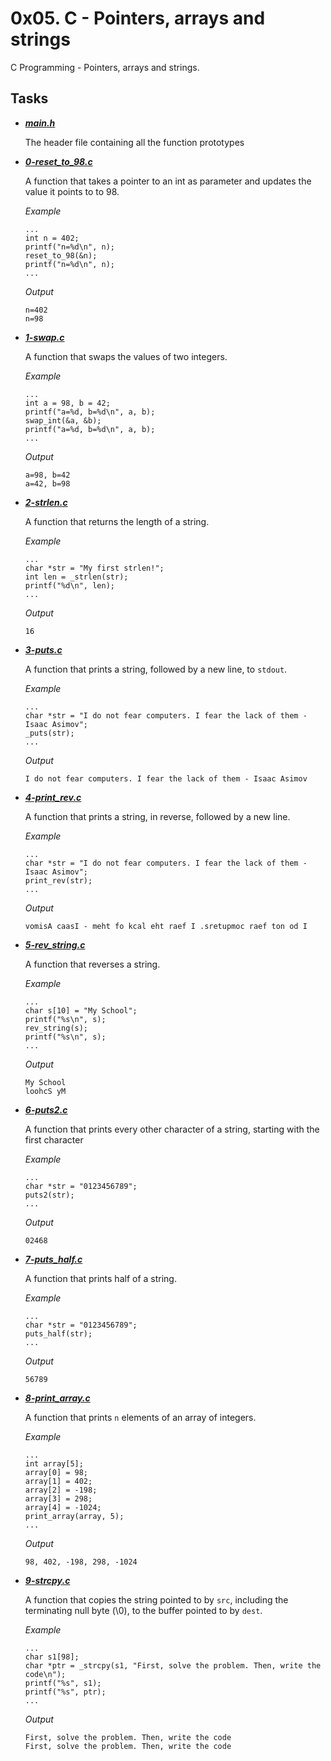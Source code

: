 
# 0x05. C - Pointers, arrays and strings

C Programming - Pointers, arrays and strings.

## Tasks

- ***[main.h]()***

    The header file containing all the function prototypes

- ***[0-reset_to_98.c]()***

    A function that takes a pointer to an int as parameter and
    updates the value it points to to 98.

    *Example*
    ```
    ...
    int n = 402;
    printf("n=%d\n", n);
    reset_to_98(&n);
    printf("n=%d\n", n);
    ...
    ```

    *Output*
    ```
    n=402
    n=98
    ```

- ***[1-swap.c]()***

    A function that swaps the values of two integers.

    *Example*
    ```
    ...
    int a = 98, b = 42;
    printf("a=%d, b=%d\n", a, b);
    swap_int(&a, &b);
    printf("a=%d, b=%d\n", a, b);
    ...
    ```

    *Output*
    ```
    a=98, b=42
    a=42, b=98
    ```

- ***[2-strlen.c]()***

    A function that returns the length of a string.

    *Example*
    ```
    ...
    char *str = "My first strlen!";
    int len = _strlen(str);
    printf("%d\n", len);
    ...
    ```

    *Output*
    ```
    16
    ```

- ***[3-puts.c]()***

    A function that prints a string, followed by a new line, to `stdout`.

    *Example*
    ```
    ...
    char *str = "I do not fear computers. I fear the lack of them - Isaac Asimov";
    _puts(str);
    ...
    ```

    *Output*
    ```
    I do not fear computers. I fear the lack of them - Isaac Asimov
    ```

- ***[4-print_rev.c]()***

    A function that prints a string, in reverse, followed by a new line.

    *Example*
    ```
    ...
    char *str = "I do not fear computers. I fear the lack of them - Isaac Asimov";
    print_rev(str);
    ...
    ```

    *Output*
    ```
    vomisA caasI - meht fo kcal eht raef I .sretupmoc raef ton od I
    ```

- ***[5-rev_string.c]()***

    A function that reverses a string.

    *Example*
    ```
    ...
    char s[10] = "My School";
    printf("%s\n", s);
    rev_string(s);
    printf("%s\n", s);
    ...
    ```

    *Output*
    ```
    My School
    loohcS yM
    ```

- ***[6-puts2.c]()***

    A function that prints every other character of a string, starting with the first character

    *Example*
    ```
    ...
    char *str = "0123456789";
    puts2(str);
    ...
    ```

    *Output*
    ```
    02468
    ```

- ***[7-puts_half.c]()***

    A function that prints half of a string.

    *Example*
    ```
    ...
    char *str = "0123456789";
    puts_half(str);
    ...
    ```

    *Output*
    ```
    56789
    ```

- ***[8-print_array.c]()***

    A function that prints `n` elements of an array of integers.

    *Example*
    ```
    ...
    int array[5];
    array[0] = 98;
    array[1] = 402;
    array[2] = -198;
    array[3] = 298;
    array[4] = -1024;
    print_array(array, 5);
    ...
    ```

    *Output*
    ```
    98, 402, -198, 298, -1024
    ```

- ***[9-strcpy.c]()***

    A function that copies the string pointed to by `src`,
    including the terminating null byte (\0), to the buffer pointed to by `dest`.

    *Example*
    ```
    ...
    char s1[98];
    char *ptr = _strcpy(s1, "First, solve the problem. Then, write the code\n");
    printf("%s", s1);
    printf("%s", ptr);
    ...
    ```

    *Output*
    ```
    First, solve the problem. Then, write the code
    First, solve the problem. Then, write the code
    ```
